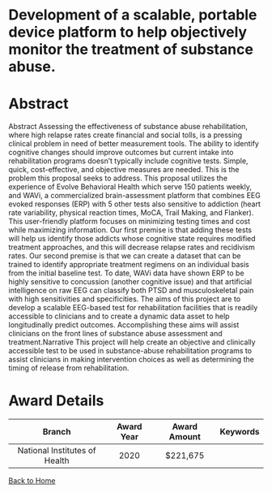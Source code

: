
Development of a scalable, portable device platform to help objectively monitor the treatment of substance abuse.
=================================================================================================================

# Abstract


Abstract
Assessing the effectiveness of substance abuse rehabilitation, where high relapse rates create
financial and social tolls, is a pressing clinical problem in need of better measurement tools.
The ability to identify cognitive changes should improve outcomes but current intake into
rehabilitation programs doesn’t typically include cognitive tests. Simple, quick, cost-effective,
and objective measures are needed. This is the problem this proposal seeks to address.
This proposal utilizes the experience of Evolve Behavioral Health which serve 150 patients
weekly, and WAVi, a commercialized brain-assessment platform that combines EEG evoked
responses (ERP) with 5 other tests also sensitive to addiction (heart rate variability, physical
reaction times, MoCA, Trail Making, and Flanker). This user-friendly platform focuses on
minimizing testing times and cost while maximizing information. Our first premise is that
adding these tests will help us identify those addicts whose cognitive state requires modified
treatment approaches, and this will decrease relapse rates and recidivism rates.
Our second premise is that we can create a dataset that can be trained to identify appropriate
treatment regimens on an individual basis from the initial baseline test. To date, WAVi data
have shown ERP to be highly sensitive to concussion (another cognitive issue) and that
artificial intelligence on raw EEG can classify both PTSD and musculoskeletal pain with high
sensitivities and specificities.
The aims of this project are to develop a scalable EEG-based test for rehabilitation facilities
that is readily accessible to clinicians and to create a dynamic data asset to help longitudinally
predict outcomes. Accomplishing these aims will assist clinicians on the front lines of
substance abuse assessment and treatment.Narrative
This project will help create an objective and clinically accessible test to be used in
substance-abuse rehabilitation programs to assist clinicians in making intervention
choices as well as determining the timing of release from rehabilitation.  

# Award Details

|Branch|Award Year|Award Amount|Keywords|
| :---: | :---: | :---: | :---: |
|National Institutes of Health|2020|$221,675||
  
  


[Back to Home](https://github.com/chrischow/dod_sbir_awards/Reports/JH/#2417)